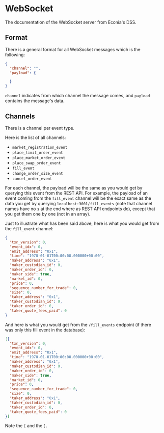 # WebSocket

The documentation of the WebSocket server from Econia's DSS.

## Format

There is a general format for all WebSocket messages which is the following:

```json
{
  "channel": "",
  "payload": {

  }
}
```

`channel` indicates from which channel the message comes, and `payload` contains the message's data.

## Channels

There is a channel per event type.

Here is the list of all channels:

- `market_registration_event`
- `place_limit_order_event`
- `place_market_order_event`
- `place_swap_order_event`
- `fill_event`
- `change_order_size_event`
- `cancel_order_event`

For each channel, the payload will be the same as you would get by querying this event from the REST API.
For example, the payload of an event coming from the `fill_event` channel will be the exact same as the data you get by querying `localhost:3001/fill_events` (note that channel names have no `s` at the end where as REST API endpoints do), except that you get them one by one (not in an array).

Just to illustrate what has been said above, here is what you would get from the `fill_event` channel:

```json
{
  "txn_version": 0,
  "event_idx": 0,
  "emit_address": "0x1",
  "time": "1970-01-01T00:00:00.000000+00:00",
  "maker_address": "0x1",
  "maker_custodian_id": 0,
  "maker_order_id": 0,
  "maker_side": true,
  "market_id": 0,
  "price": 0,
  "sequence_number_for_trade": 0,
  "size": 0,
  "taker_address": "0x1",
  "taker_custodian_id": 0,
  "taker_order_id": 0,
  "taker_quote_fees_paid": 0
}
```

And here is what you would get from the `/fill_events` endpoint (if there was only this fill event in the database):

```json
[{
  "txn_version": 0,
  "event_idx": 0,
  "emit_address": "0x1",
  "time": "1970-01-01T00:00:00.000000+00:00",
  "maker_address": "0x1",
  "maker_custodian_id": 0,
  "maker_order_id": 0,
  "maker_side": true,
  "market_id": 0,
  "price": 0,
  "sequence_number_for_trade": 0,
  "size": 0,
  "taker_address": "0x1",
  "taker_custodian_id": 0,
  "taker_order_id": 0,
  "taker_quote_fees_paid": 0
}]
```

Note the `[` and the `]`.
